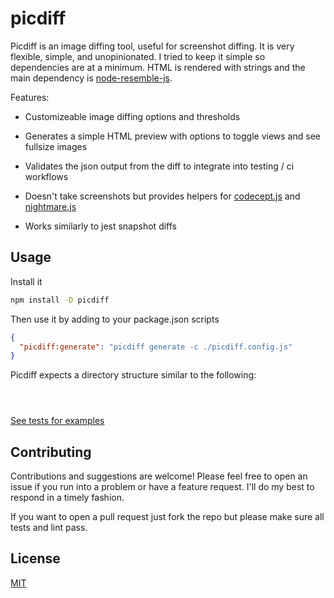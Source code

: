 # picdiff

Picdiff is an image diffing tool, useful for screenshot diffing. It is very flexible, simple, and unopinionated. I tried to keep it simple so dependencies are at a minimum. HTML is rendered with strings and the main dependency is [node-resemble-js](#).

Features:

- Customizeable image diffing options and thresholds
- Generates a simple HTML preview with options to toggle views and see fullsize images
- Validates the json output from the diff to integrate into testing / ci workflows

- Doesn't take screenshots but provides helpers for [codecept.js](#) and [nightmare.js](#)
- Works similarly to jest snapshot diffs


## Usage

Install it

```bash
npm install -D picdiff
```

Then use it by adding to your package.json scripts

```json
{
  "picdiff:generate": "picdiff generate -c ./picdiff.config.js"
}
```

Picdiff expects a directory structure similar to the following:

```

```

```bash
```
```bash
```

[See tests for examples](#)


## Contributing

Contributions and suggestions are welcome! Please feel free to open an issue if you run into a problem or have a feature request. I'll do my best to respond in a timely fashion.

If you want to open a pull request just fork the repo but please make sure all tests and lint pass.


## License

[MIT]('http://opensource.org/licenses/MIT')
